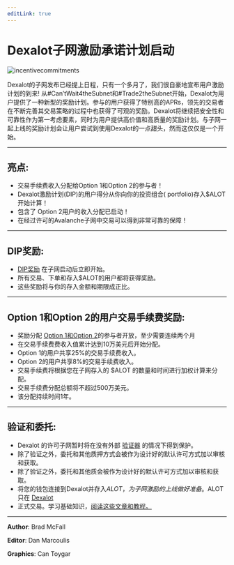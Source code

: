 ```yaml
---
editLink: true
---
```


# Dexalot子网激励承诺计划启动

![incentivecommitments](/images/incentives/incentivecommitments.png)

Dexalot的子网发布已经提上日程，只有一个多月了，我们很自豪地宣布用户激励计划的到来! 从#Can’tWait4theSubnet和#Trade2theSubnet开始，Dexalot为用户提供了一种新型的奖励计划。参与的用户获得了特别高的APRs，领先的交易者在不断完善其交易策略的过程中也获得了可观的奖励。Dexalot将继续把安全性和可靠性作为第一考虑要素，同时为用户提供高价值和高质量的奖励计划。与子网一起上线的奖励计划会让用户尝试到使用Dexalot的一点甜头，然而这仅仅是一个开始。

---

## 亮点:

* 交易手续费收入分配给Option 1和Option 2的参与者！
* Dexalot激励计划(DIP)的用户得分从你向你的投资组合( portfolio)存入$ALOT开始计算！
* 包含了  Option 2用户的收入分配已启动！
* 在经过许可的Avalanche子网中交易可以得到非常可靠的保障！

---

## DIP奖励:

* [DIP奖励](https://medium.com/dexalot/dexalot-%E5%A5%96%E5%8A%B1%E8%AE%A1%E5%88%92-a373edc1a0c5) 在子网启动后立即开始。
* 所有交易、下单和存入$ALOT的用户都将获得奖励。
* 这些奖励将与你的存入金额和期限成正比。

---

## Option 1和Option 2的用户交易手续费奖励:

* 奖励分配 [Option 1和Option 2](https://medium.com/dexalot/dexalot-%E8%B4%A8%E6%8A%BC%E5%88%B0%E5%AD%90%E7%BD%91-cb3ae33d72dc)的参与者开放，至少需要连续两个月
* 在交易手续费费收入值累计达到10万美元后开始分配。
* Option 1的用户共享25%的交易手续费收入。
* Option 2的用户共享8%的交易手续费收入。
* 交易手续费将根据您在子网存入的 $ALOT 的数量和时间进行加权计算来分配。
* 交易手续费分配总额将不超过500万美元。
* 该分配持续时间1年。

---

## 验证和委托:

* Dexalot 的许可子网暂时将在没有外部 [验证器](https://medium.com/dexalot/dexalot%E7%9A%84%E5%AD%90%E7%BD%91%E9%AA%8C%E8%AF%81%E8%AE%A1%E5%88%92-a4c40939ee1c) 的情况下得到保护。
* 除了验证之外，委托和其他质押方式会被作为设计好的默认许可方式加以审核和获取。
* 除了验证之外，委托和其他质会被作为设计好的默认许可方式加以审核和获取。
* 将您的钱包连接到Dexalot并存入$ALOT，为子网激励的上线做好准备。$ALOT只在 [Dexalot](https://app.dexalot.com/trade)
* 正式交易。学习基础知识，[阅读这些文章和教程。](https://medium.com/dexalot)


---
**Author**: Brad McFall

**Editor**: Dan Marcoulis

**Graphics**: Can Toygar
